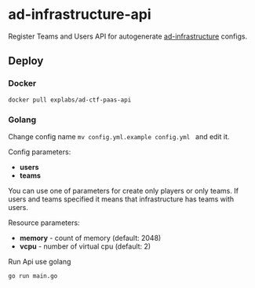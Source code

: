 # ad-infrastructure-api

Register Teams and Users API for autogenerate [ad-infrastructure](https://github.com/Ivanhahanov/ad-infrastructure)
configs.

## Deploy

### Docker

`docker pull explabs/ad-ctf-paas-api`

### Golang

Change config name `mv config.yml.example config.yml ` and edit it.

Config parameters:
* **users**
* **teams**

You can use one of parameters for create only players or only teams. If users and teams specified it means that infrastructure has teams with users. 

Resource parameters:
* **memory** - count of memory (default: 2048)
* **vcpu** - number of virtual cpu (default: 2)

Run Api use golang

```
go run main.go
```
